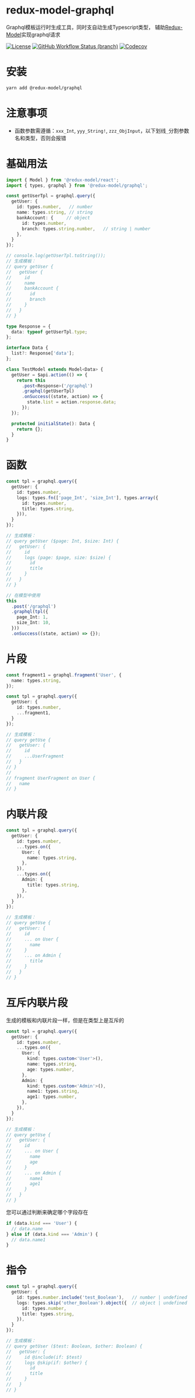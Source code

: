 # redux-model-graphql
Graphql模板运行时生成工具，同时支自动生成Typescript类型， 辅助[Redux-Model](https://github.com/redux-model/redux-model)实现graphql请求

[![License](https://img.shields.io/github/license/redux-model/graphql)](https://github.com/redux-model/graphql/blob/master/LICENSE)
[![GitHub Workflow Status (branch)](https://img.shields.io/github/workflow/status/redux-model/graphql/CI/master)](https://github.com/redux-model/graphql/actions)
[![Codecov](https://img.shields.io/codecov/c/github/redux-model/graphql)](https://codecov.io/gh/redux-model/graphql)


# 安装
```bash
yarn add @redux-model/graphql
```

# 注意事项
* 函数参数需遵循：`xxx_Int`, `yyy_String!`, `zzz_ObjInput`，以下划线`_`分割参数名和类型，否则会报错

# 基础用法
```typescript
import { Model } from '@redux-model/react';
import { types, graphql } from '@redux-model/graphql';

const getUserTpl = graphql.query({
  getUser: {
    id: types.number,   // number
    name: types.string, // string
    bankAccount: {     // object
      id: types.number,
      branch: types.string.number,   // string | number
    },
  }
});

// console.log(getUserTpl.toString());
// 生成模板：
// query getUser {
//   getUser {
//     id
//     name
//     bankAccount {
//       id
//       branch
//     }
//   }
// }

type Response = {
  data: typeof getUserTpl.type;
};

interface Data {
  list?: Response['data'];
};

class TestModel extends Model<Data> {
  getUser = $api.action(() => {
    return this
      .post<Response>('/graphql')
      .graphql(getUserTpl)
      .onSuccess((state, action) => {
        state.list = action.response.data;
      });
  });

  protected initialState(): Data {
    return {};
  }
}
```

# 函数
```typescript
const tpl = graphql.query({
  getUser: {
    id: types.number,
    logs: types.fn(['page_Int', 'size_Int'], types.array({
      id: types.number,
      title: types.string,
    })),
  }
});

// 生成模板：
// query getUser ($page: Int, $size: Int) {
//   getUser: {
//     id
//     logs (page: $page, size: $size) {
//       id
//       title
//     }
//   }
// }

// 在模型中使用
this
  .post('/graphql')
  .graphql(tpl({
    page_Int: 1,
    size_Int: 10,
  }))
  .onSuccess((state, action) => {});
```

# 片段
```typescript
const fragment1 = graphql.fragment('User', {
  name: types.string,
});

const tpl = graphql.query({
  getUser: {
    id: types.number,
    ...fragment1,
  }
});

// 生成模板：
// query getUse {
//   getUser: {
//     id
//     ...UserFragment
//   }
// }
//
// fragment UserFragment on User {
//   name
// }
```

# 内联片段
```typescript
const tpl = graphql.query({
  getUser: {
    id: types.number,
    ...types.on({
      User: {
        name: types.string,
      },
    }),
    ...types.on({
      Admin: {
        title: types.string,
      },
    }),
  }
});

// 生成模板：
// query getUse {
//   getUser: {
//     id
//     ... on User {
//       name
//     }
//     ... on Admin {
//       title
//     }
//   }
// }
```

# 互斥内联片段
生成的模板和内联片段一样，但是在类型上是互斥的
```typescript
const tpl = graphql.query({
  getUser: {
    id: types.number,
    ...types.on({
      User: {
        kind: types.custom<'User'>(),
        name: types.string,
        age: types.number,
      },
      Admin: {
        kind: types.custom<'Admin'>(),
        name1: types.string,
        age1: types.number,
      },
    }),
  }
});

// 生成模板：
// query getUse {
//   getUser: {
//     id
//     ... on User {
//       name
//       age
//     }
//     ... on Admin {
//       name1
//       age1
//     }
//   }
// }
```

您可以通过判断来确定哪个字段存在

```typescript
if (data.kind === 'User') {
  // data.name
} else if (data.kind === 'Admin') {
  // data.name1
}
```

# 指令
```typescript
const tpl = graphql.query({
  getUser: {
    id: types.number.include('test_Boolean'),   // number | undefined
    logs: types.skip('other_Boolean').object({  // object | undefined
      id: types.number,
      title: types.string,
    }),
  }
});

// 生成模板：
// query getUser ($test: Boolean, $other: Boolean) {
//   getUser: {
//     id @include(if: $test)
//     logs @skip(if: $other) {
//       id
//       title
//     }
//   }
// }
```

